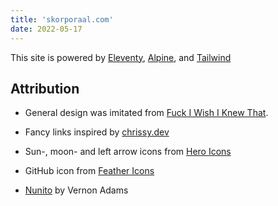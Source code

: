 ```yaml
---
title: 'skorporaal.com'
date: 2022-05-17
---
```


This site is powered by [Eleventy](https://www.11ty.dev/), [Alpine](https://alpinejs.dev/), and [Tailwind](https://tailwindcss.com/)

## Attribution

- General design was imitated from [Fuck I Wish I Knew That](https://fuckiwishiknewth.at/).

- Fancy links inspired by [chrissy.dev](https://www.chrissy.dev/)

- Sun-, moon- and left arrow icons from [Hero Icons](https://heroicons.com/)

- GitHub icon from [Feather Icons](https://feathericons.com/)

- [Nunito](https://github.com/googlefonts/nunito) by Vernon Adams
